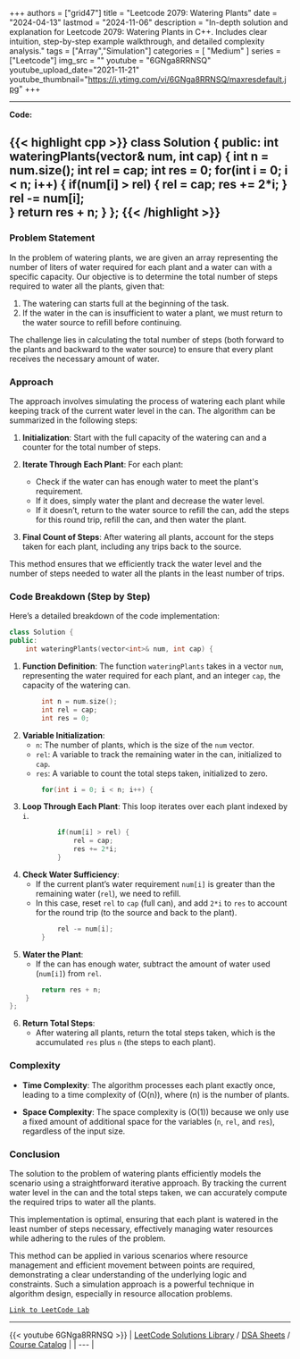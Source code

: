 
+++
authors = ["grid47"]
title = "Leetcode 2079: Watering Plants"
date = "2024-04-13"
lastmod = "2024-11-06"
description = "In-depth solution and explanation for Leetcode 2079: Watering Plants in C++. Includes clear intuition, step-by-step example walkthrough, and detailed complexity analysis."
tags = ["Array","Simulation"]
categories = [
    "Medium"
]
series = ["Leetcode"]
img_src = ""
youtube = "6GNga8RRNSQ"
youtube_upload_date="2021-11-21"
youtube_thumbnail="https://i.ytimg.com/vi/6GNga8RRNSQ/maxresdefault.jpg"
+++



---
**Code:**

{{< highlight cpp >}}
class Solution {
public:
    int wateringPlants(vector<int>& num, int cap) {
        int n = num.size();
        int rel = cap;
        int res = 0;
        for(int i = 0; i < n; i++) {
            if(num[i] > rel) {
                rel = cap;
                res += 2*i;
            } 
            rel -= num[i];            
        }
        return res + n;
    }
};
{{< /highlight >}}
---

### Problem Statement

In the problem of watering plants, we are given an array representing the number of liters of water required for each plant and a water can with a specific capacity. Our objective is to determine the total number of steps required to water all the plants, given that:

1. The watering can starts full at the beginning of the task.
2. If the water in the can is insufficient to water a plant, we must return to the water source to refill before continuing.

The challenge lies in calculating the total number of steps (both forward to the plants and backward to the water source) to ensure that every plant receives the necessary amount of water.

### Approach

The approach involves simulating the process of watering each plant while keeping track of the current water level in the can. The algorithm can be summarized in the following steps:

1. **Initialization**: Start with the full capacity of the watering can and a counter for the total number of steps.

2. **Iterate Through Each Plant**: For each plant:
   - Check if the water can has enough water to meet the plant's requirement.
   - If it does, simply water the plant and decrease the water level.
   - If it doesn’t, return to the water source to refill the can, add the steps for this round trip, refill the can, and then water the plant.

3. **Final Count of Steps**: After watering all plants, account for the steps taken for each plant, including any trips back to the source.

This method ensures that we efficiently track the water level and the number of steps needed to water all the plants in the least number of trips.

### Code Breakdown (Step by Step)

Here’s a detailed breakdown of the code implementation:

```cpp
class Solution {
public:
    int wateringPlants(vector<int>& num, int cap) {
```

1. **Function Definition**: The function `wateringPlants` takes in a vector `num`, representing the water required for each plant, and an integer `cap`, the capacity of the watering can.

```cpp
        int n = num.size();
        int rel = cap;
        int res = 0;
```

2. **Variable Initialization**:
   - `n`: The number of plants, which is the size of the `num` vector.
   - `rel`: A variable to track the remaining water in the can, initialized to `cap`.
   - `res`: A variable to count the total steps taken, initialized to zero.

```cpp
        for(int i = 0; i < n; i++) {
```

3. **Loop Through Each Plant**: This loop iterates over each plant indexed by `i`.

```cpp
            if(num[i] > rel) {
                rel = cap;
                res += 2*i;
            } 
```

4. **Check Water Sufficiency**:
   - If the current plant’s water requirement `num[i]` is greater than the remaining water (`rel`), we need to refill.
   - In this case, reset `rel` to `cap` (full can), and add `2*i` to `res` to account for the round trip (to the source and back to the plant).

```cpp
            rel -= num[i];            
        }
```

5. **Water the Plant**:
   - If the can has enough water, subtract the amount of water used (`num[i]`) from `rel`.

```cpp
        return res + n;
    }
};
```

6. **Return Total Steps**:
   - After watering all plants, return the total steps taken, which is the accumulated `res` plus `n` (the steps to each plant).

### Complexity

- **Time Complexity**: The algorithm processes each plant exactly once, leading to a time complexity of \(O(n)\), where \(n\) is the number of plants.

- **Space Complexity**: The space complexity is \(O(1)\) because we only use a fixed amount of additional space for the variables (`n`, `rel`, and `res`), regardless of the input size.

### Conclusion

The solution to the problem of watering plants efficiently models the scenario using a straightforward iterative approach. By tracking the current water level in the can and the total steps taken, we can accurately compute the required trips to water all the plants.

This implementation is optimal, ensuring that each plant is watered in the least number of steps necessary, effectively managing water resources while adhering to the rules of the problem.

This method can be applied in various scenarios where resource management and efficient movement between points are required, demonstrating a clear understanding of the underlying logic and constraints. Such a simulation approach is a powerful technique in algorithm design, especially in resource allocation problems.

[`Link to LeetCode Lab`](https://leetcode.com/problems/watering-plants/description/)

---
{{< youtube 6GNga8RRNSQ >}}
| [LeetCode Solutions Library](https://grid47.xyz/leetcode/) / [DSA Sheets](https://grid47.xyz/sheets/) / [Course Catalog](https://grid47.xyz/courses/) |
| --- |
